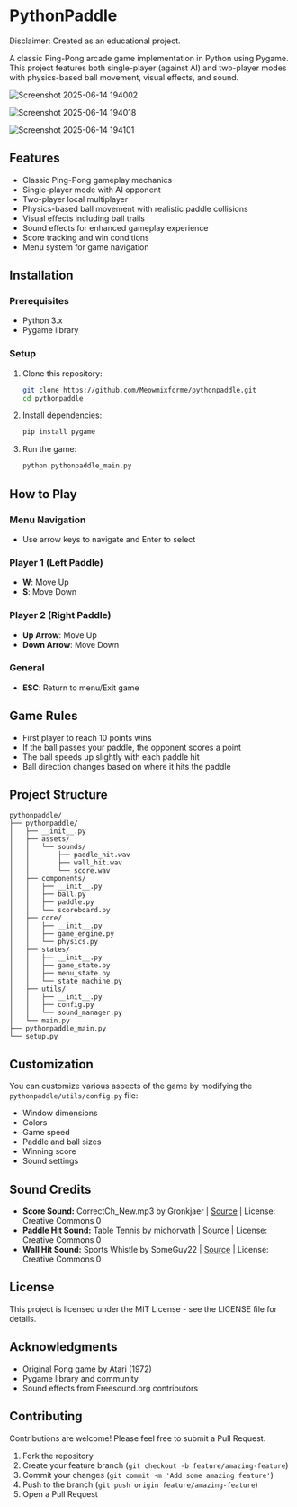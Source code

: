 # PythonPaddle

Disclaimer: Created as an educational project.

A classic Ping-Pong arcade game implementation in Python using Pygame. This project features both single-player (against AI) and two-player modes with physics-based ball movement, visual effects, and sound.

![Screenshot 2025-06-14 194002](https://github.com/user-attachments/assets/453b6430-7b73-4839-82d7-acce3ff5490d)

![Screenshot 2025-06-14 194018](https://github.com/user-attachments/assets/295ca365-47a3-4447-8abb-39775715d447)

![Screenshot 2025-06-14 194101](https://github.com/user-attachments/assets/14ee04a6-6c63-4221-aca1-15678682635b)



## Features

- Classic Ping-Pong gameplay mechanics
- Single-player mode with AI opponent
- Two-player local multiplayer
- Physics-based ball movement with realistic paddle collisions
- Visual effects including ball trails
- Sound effects for enhanced gameplay experience
- Score tracking and win conditions
- Menu system for game navigation

## Installation

### Prerequisites

- Python 3.x
- Pygame library

### Setup

1. Clone this repository:

    ```bash
    git clone https://github.com/Meowmixforme/pythonpaddle.git
    cd pythonpaddle
    ```

2. Install dependencies:

    ```bash
    pip install pygame
    ```

3. Run the game:

    ```bash
    python pythonpaddle_main.py
    ```

## How to Play

### Menu Navigation
- Use arrow keys to navigate and Enter to select

### Player 1 (Left Paddle)
- **W**: Move Up
- **S**: Move Down

### Player 2 (Right Paddle)
- **Up Arrow**: Move Up
- **Down Arrow**: Move Down

### General
- **ESC**: Return to menu/Exit game

## Game Rules

- First player to reach 10 points wins
- If the ball passes your paddle, the opponent scores a point
- The ball speeds up slightly with each paddle hit
- Ball direction changes based on where it hits the paddle

## Project Structure

```
pythonpaddle/
├── pythonpaddle/
│   ├── __init__.py
│   ├── assets/
│   │   └── sounds/
│   │       ├── paddle_hit.wav
│   │       ├── wall_hit.wav
│   │       └── score.wav
│   ├── components/
│   │   ├── __init__.py
│   │   ├── ball.py
│   │   ├── paddle.py
│   │   └── scoreboard.py
│   ├── core/
│   │   ├── __init__.py
│   │   ├── game_engine.py
│   │   └── physics.py
│   ├── states/
│   │   ├── __init__.py
│   │   ├── game_state.py
│   │   ├── menu_state.py
│   │   └── state_machine.py
│   ├── utils/
│   │   ├── __init__.py
│   │   ├── config.py
│   │   └── sound_manager.py
│   └── main.py
├── pythonpaddle_main.py
└── setup.py
```

## Customization

You can customize various aspects of the game by modifying the `pythonpaddle/utils/config.py` file:

- Window dimensions
- Colors
- Game speed
- Paddle and ball sizes
- Winning score
- Sound settings

## Sound Credits

- **Score Sound:** CorrectCh_New.mp3 by Gronkjaer | [Source](https://freesound.org/people/Gronkjaer/sounds/654321/) | License: Creative Commons 0
- **Paddle Hit Sound:** Table Tennis by michorvath | [Source](https://freesound.org/people/michorvath/sounds/269718/) | License: Creative Commons 0
- **Wall Hit Sound:** Sports Whistle by SomeGuy22 | [Source](https://freesound.org/people/SomeGuy22/sounds/431327/) | License: Creative Commons 0

## License

This project is licensed under the MIT License - see the LICENSE file for details.

## Acknowledgments

- Original Pong game by Atari (1972)
- Pygame library and community
- Sound effects from Freesound.org contributors

## Contributing

Contributions are welcome! Please feel free to submit a Pull Request.

1. Fork the repository  
2. Create your feature branch (`git checkout -b feature/amazing-feature`)  
3. Commit your changes (`git commit -m 'Add some amazing feature'`)  
4. Push to the branch (`git push origin feature/amazing-feature`)  
5. Open a Pull Request  
